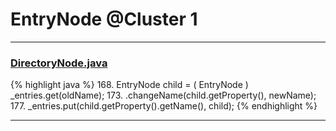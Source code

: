 # EntryNode @Cluster 1

***

### [DirectoryNode.java](https://searchcode.com/codesearch/view/15642286/)
{% highlight java %}
168. EntryNode child = ( EntryNode ) _entries.get(oldName);
173.         .changeName(child.getProperty(), newName);
177.         _entries.put(child.getProperty().getName(), child);
{% endhighlight %}

***

